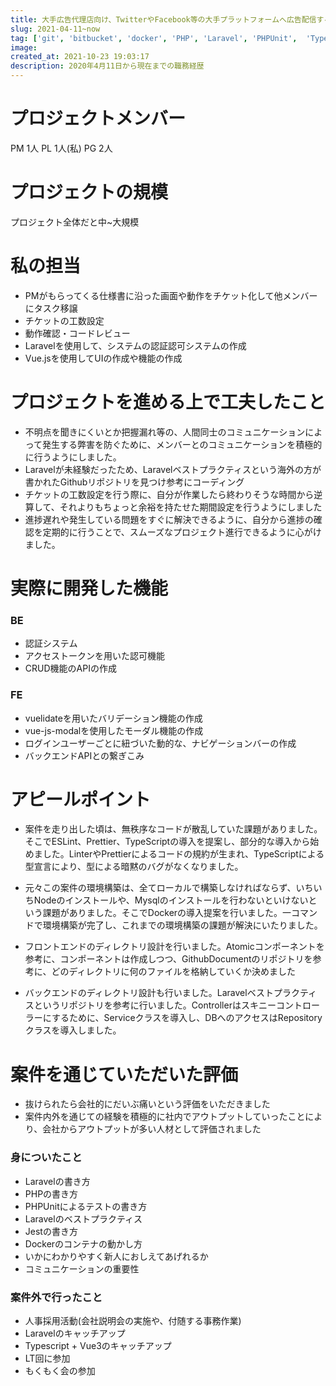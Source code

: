 ```yaml
---
title: 大手広告代理店向け、TwitterやFacebook等の大手プラットフォームへ広告配信するためのフォーマットを共通フォーマットに変換するためのシステムのフロントエンド
slug: 2021-04-11~now
tag: ['git', 'bitbucket', 'docker', 'PHP', 'Laravel', 'PHPUnit',  'TypeScript', 'JavaScript', 'VueRouter', 'vue-property-decorator', 'Jest']
image:
created_at: 2021-10-23 19:03:17
description: 2020年4月11日から現在までの職務経歴
---
```


# プロジェクトメンバー
PM 1人
PL 1人(私)
PG 2人

# プロジェクトの規模
プロジェクト全体だと中~大規模

# 私の担当
- PMがもらってくる仕様書に沿った画面や動作をチケット化して他メンバーにタスク移譲
- チケットの工数設定
- 動作確認・コードレビュー
- Laravelを使用して、システムの認証認可システムの作成
- Vue.jsを使用してUIの作成や機能の作成

# プロジェクトを進める上で工夫したこと
- 不明点を聞きにくいとか把握漏れ等の、人間同士のコミュニケーションによって発生する弊害を防ぐために、メンバーとのコミュニケーションを積極的に行うようにしました。
- Laravelが未経験だったため、Laravelベストプラクティスという海外の方が書かれたGithubリポジトリを見つけ参考にコーディング
- チケットの工数設定を行う際に、自分が作業したら終わりそうな時間から逆算して、それよりもちょっと余裕を持たせた期間設定を行うようにしました
- 進捗遅れや発生している問題をすぐに解決できるように、自分から進捗の確認を定期的に行うことで、スムーズなプロジェクト進行できるように心がけました。

# 実際に開発した機能
### BE
- 認証システム
- アクセストークンを用いた認可機能
- CRUD機能のAPIの作成
### FE
- vuelidateを用いたバリデーション機能の作成
- vue-js-modalを使用したモーダル機能の作成
- ログインユーザーごとに紐づいた動的な、ナビゲーションバーの作成
- バックエンドAPIとの繋ぎこみ

# アピールポイント
- 案件を走り出した頃は、無秩序なコードが散乱していた課題がありました。そこでESLint、Prettier、TypeScriptの導入を提案し、部分的な導入から始めました。LinterやPrettierによるコードの規約が生まれ、TypeScriptによる型宣言により、型による暗黙のバグがなくなりました。

- 元々この案件の環境構築は、全てローカルで構築しなければならず、いちいちNodeのインストールや、Mysqlのインストールを行わないといけないという課題がありました。そこでDockerの導入提案を行いました。一コマンドで環境構築が完了し、これまでの環境構築の課題が解決にいたりました。

- フロントエンドのディレクトリ設計を行いました。Atomicコンポーネントを参考に、コンポーネントは作成しつつ、GithubDocumentのリポジトリを参考に、どのディレクトリに何のファイルを格納していくか決めました

- バックエンドのディレクトリ設計も行いました。Laravelベストプラクティスというリポジトリを参考に行いました。Controllerはスキニーコントローラーにするために、Serviceクラスを導入し、DBへのアクセスはRepositoryクラスを導入しました。

# 案件を通じていただいた評価
- 抜けられたら会社的にだいぶ痛いという評価をいただきました
- 案件内外を通じての経験を積極的に社内でアウトプットしていったことにより、会社からアウトプットが多い人材として評価されました

### 身についたこと
- Laravelの書き方
- PHPの書き方
- PHPUnitによるテストの書き方
- Laravelのベストプラクティス
- Jestの書き方
- Dockerのコンテナの動かし方
- いかにわかりやすく新人におしえてあげれるか
- コミュニケーションの重要性

### 案件外で行ったこと
- 人事採用活動(会社説明会の実施や、付随する事務作業)
- Laravelのキャッチアップ
- Typescript + Vue3のキャッチアップ
- LT回に参加
- もくもく会の参加